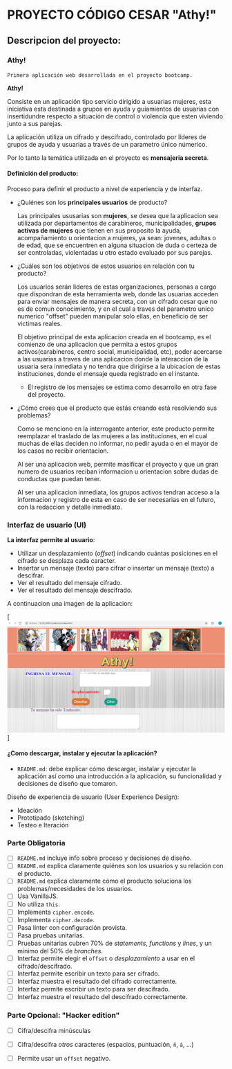 # PROYECTO CÓDIGO CESAR "Athy!"

## Descripcion del proyecto:

### Athy! 

    Primera aplicación web desarrollada en el proyecto bootcamp. 

**Athy!** 

Consiste en un aplicación tipo servicio dirigido a usuarias mujeres, esta iniciativa esta destinada a grupos en ayuda y guiamientos de usuarias con insertidundre respecto a situación de control o violencia que esten viviendo junto a sus parejas. 

La aplicación utiliza un cifrado y descifrado, controlado por líderes de grupos de ayuda y usuarias a través de un parametro único númerico. 

Por lo tanto la temática utilizada en el proyecto es **mensajeria secreta**.

#### Definición del producto:

Proceso para definir el producto a nivel de experiencia y de interfaz.

* ¿Quiénes son los **principales usuarios** de producto?

    Las principales ususarias son **mujeres**, se desea que la aplicacion sea utilizada por departamentos de carabineros, municipalidades, **grupos activas de mujeres** que tienen en sus proposito la ayuda, acompañamiento u orientacion a mujeres, ya sean: jovenes, adultas o de edad, que se encuentren en alguna situacion de duda o certeza de ser controladas, violentadas u otro estado evaluado por sus parejas.


* ¿Cuáles son los objetivos de estos usuarios en relación con tu producto?

    Los usuarios serán lideres de estas organizaciones, personas a cargo que dispondran de esta herramienta web, donde las usuarias  acceden para enviar mensajes de manera secreta, con un cifrado cesar que no es de comun conocimiento, y en el cual a traves del parametro unico numerico "offset" pueden manipular solo ellas, en beneficio de ser victimas reales. 

    El objetivo principal de esta aplicacion creada en el bootcamp, es el comienzo de una aplicacion que permita a estos grupos activos(carabineros, centro social, municipalidad, etc), poder acercarse a las usuarias a traves de una aplicacion donde la interaccion de la usuaria sera inmediata y no tendra que dirigirse a la ubicacion de estas instituciones, donde el mensaje queda registrado en el instante. 

    * El registro de los mensajes se estima como desarrollo en otra fase del proyecto. 

- ¿Cómo crees que el producto que estás creando está resolviendo sus problemas?

    Como se menciono en la interrogante anterior, este producto permite reemplazar el traslado de las mujeres a las instituciones, en el cual muchas de ellas deciden no informar, no pedir ayuda o en el mayor de los casos no recibir orientacion.

    Al ser una aplicacion web, permite masificar el proyecto y que un gran numero de usuarios reciban informacion u orientacion sobre dudas de conductas que puedan tener. 

    Al ser una aplicacion inmediata, los grupos activos tendran acceso a la informacion y registro de esta en caso de ser necesarias en el futuro, con la redaccion y detalle inmediato. 

### Interfaz de usuario (UI)

**La interfaz  permite al usuario**:
- Utilizar un  desplazamiento (_offset_) indicando cuántas posiciones en el cifrado se desplaza cada   caracter.
- Insertar un mensaje (texto) para cifrar o insertar un mensaje (texto) a descifrar.
- Ver el resultado del mensaje cifrado.
- Ver el resultado del mensaje descifrado.

A continuacion una imagen de la aplicacion: 

[![Imagen visualización de aplicación web](src/imagenes/imagenInterfaz.png )]




#### ¿Como descargar, instalar y ejecutar la aplicación?

* `README.md`: debe explicar cómo descargar, instalar y ejecutar la aplicación
  así como una introducción a la aplicación, su funcionalidad y decisiones de
  diseño que tomaron.


Diseño de experiencia de usuario (User Experience Design):

- Ideación
- Prototipado (sketching)
- Testeo e Iteración


### Parte Obligatoria
* [ ] `README.md` incluye info sobre proceso y decisiones de diseño.
* [ ] `README.md` explica claramente quiénes son los usuarios y su relación con
  el producto.
* [ ] `README.md` explica claramente cómo el producto soluciona los
  problemas/necesidades de los usuarios.
* [ ] Usa VanillaJS.
* [ ] No utiliza `this`.
* [ ] Implementa `cipher.encode`.
* [ ] Implementa `cipher.decode`.
* [ ] Pasa linter con configuración provista.
* [ ] Pasa pruebas unitarias.
* [ ] Pruebas unitarias cubren 70% de _statements_, _functions_ y _lines_, y un
  mínimo del 50% de _branches_.
* [ ] Interfaz permite elegir el `offset` o _desplazamiento_ a usar en el
  cifrado/descifrado.
* [ ] Interfaz permite escribir un texto para ser cifrado.
* [ ] Interfaz muestra el resultado del cifrado correctamente.
* [ ] Interfaz permite escribir un texto para ser descifrado.
* [ ] Interfaz muestra el resultado del descifrado correctamente.

### Parte Opcional: "Hacker edition"
* [ ] Cifra/descifra minúsculas
* [ ] Cifra/descifra _otros_ caracteres (espacios, puntuación, `ñ`, `á`, ...)
* [ ] Permite usar un `offset` negativo.


